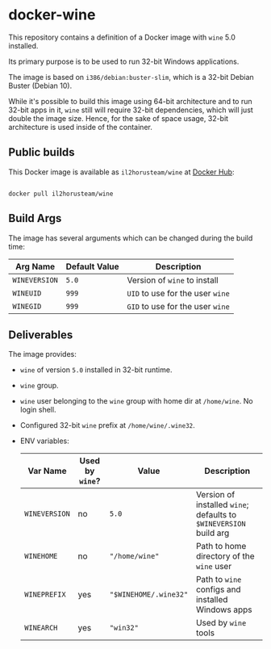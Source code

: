 # docker-wine

This repository contains a definition of a Docker image with `wine` 5.0 installed.

Its primary purpose is to be used to run 32-bit Windows applications.

The image is based on `i386/debian:buster-slim`, which is a 32-bit Debian Buster (Debian 10).

While it's possible to build this image using 64-bit architecture and to run 32-bit apps in it, `wine` still will require 32-bit dependencies, which will just double the image size. Hence, for the sake of space usage, 32-bit architecture is used inside of the container.


## Public builds

This Docker image is available as `il2horusteam/wine` at [Docker Hub](https://hub.docker.com/r/il2horusteam/wine):

``` shell

docker pull il2horusteam/wine

```


## Build Args

The image has several arguments which can be changed during the build time:

| Arg Name      | Default Value | Description                      |
| ------------- | ------------- | -------------------------------- |
| `WINEVERSION` | `5.0`         | Version of `wine` to install     |
| `WINEUID`     | `999`         | `UID` to use for the user `wine` |
| `WINEGID`     | `999`         | `GID` to use for the user `wine` |


## Deliverables

The image provides:

* `wine` of version `5.0` installed in 32-bit runtime.
* `wine` group.
* `wine` user belonging to the `wine` group with home dir at `/home/wine`. No login shell.
* Configured 32-bit `wine` prefix at `/home/wine/.wine32`.
* ENV variables:

  | Var Name       | Used by `wine`? | Value                 | Description |
  | -------------- | --------------- | --------------------- | ----------- |
  | `WINEVERSION`  | no              | `5.0`                 | Version of installed `wine`; defaults to `$WINEVERSION` build arg |
  | `WINEHOME`     | no              | `"/home/wine"`        | Path to home directory of the `wine` user |
  | `WINEPREFIX`   | yes             | `"$WINEHOME/.wine32"` | Path to `wine` configs and installed Windows apps |
  | `WINEARCH`     | yes             | `"win32"`             | Used by `wine` tools |
